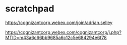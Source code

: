 # scratchpad


https://cognizantcorp.webex.com/join/adrian.selley 

https://cognizantcorp.webex.com/cognizantcorp/j.php?MTID=m43a6c66bb9685a6c12c5e684294e6f78 
